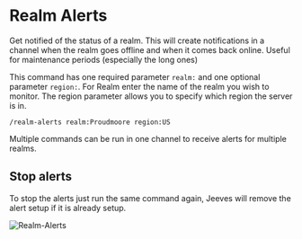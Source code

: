 # Realm Alerts

Get notified of the status of a realm. This will create notifications in a channel when the realm goes offline and when it comes back online. Useful for maintenance periods (especially the long ones)

This command has one required parameter `realm:` and one optional parameter `region:`. For Realm enter the name of the realm you wish to monitor. The region parameter allows you to specify which region the server is in.

`/realm-alerts realm:Proudmoore region:US`

Multiple commands can be run in one channel to receive alerts for multiple realms.

## Stop alerts

To stop the alerts just run the same command again, Jeeves will remove the alert setup if it is already setup.

![Realm-Alerts]('../../img/realm-alerts.png')